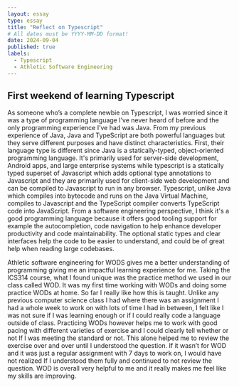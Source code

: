 ```yaml
---
layout: essay
type: essay
title: "Reflect on Typescript"
# All dates must be YYYY-MM-DD format!
date: 2024-09-04
published: true
labels:
  - Typescript
  - Athletic Software Engineering 
---
```


## First weekend of learning Typescript

As someone who’s a complete newbie on Typescript, I was worried since it was a type of programming language I’ve never heard of before and the only programming experience I’ve had was Java.  From my previous experience of Java, Java and TypeScript are both powerful languages but they serve different purposes and have distinct characteristics.  First, their language type is different since Java is a statically-typed, object-oriented programming language. It's primarily used for server-side development, Android apps, and large enterprise systems while typescript is a statically typed superset of Javascript which adds optional type annotations to Javascript and they are primarily used for client-side web development and can be compiled to Javascript to run in any browser.  Typescript, unlike Java which compiles into bytecode and runs on the Java Virtual Machine, compiles to Javascript and the TypeScript compiler converts TypeScript code into JavaScript.  From a software engineering perspective, I think it's a good programming language because it offers good tooling support for example the autocompletion, code navigation to help enhance developer productivity and code maintainability.  The optional static types and clear interfaces help the code to be easier to understand, and could be of great help when reading large codebases. 

Athletic software engineering for WODS gives me a better understanding of programming giving me an impactful learning experience for me.  Taking the ICS314 course, what I found unique was the practice method we used in our class called WOD.  It was my first time working with WODs and doing some practice WODs at home.  So far I really like how this is taught.  Unlike any previous computer science class I had where there was an assignment I had a whole week to work on with lots of time I had in between, I felt like I was not sure if I was learning enough or if I could really code a language outside of class.  Practicing WODs however helps me to work with good pacing with different varieties of exercise and I could clearly tell whether or not If I was meeting the standard or not.  This alone helped me to review the exercise over and over until I understood the question.  If it wasn’t for WOD and it was just a regular assignment with 7 days to work on, I would have not realized If I understood them fully and continued to not review the question.  WOD is overall very helpful to me and it really makes me feel like my skills are improving.
